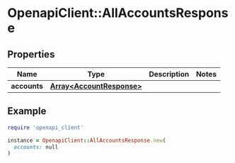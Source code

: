 # OpenapiClient::AllAccountsResponse

## Properties

| Name | Type | Description | Notes |
| ---- | ---- | ----------- | ----- |
| **accounts** | [**Array&lt;AccountResponse&gt;**](AccountResponse.md) |  |  |

## Example

```ruby
require 'openapi_client'

instance = OpenapiClient::AllAccountsResponse.new(
  accounts: null
)
```

